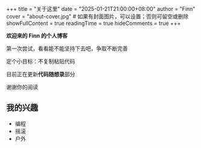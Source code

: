 +++
title = "关于这里"
date = "2025-01-21T21:00:00+08:00"
author = "Finn"
cover = "about-cover.jpg" # 如果有封面图片，可以设置；否则可留空或删除
showFullContent = true
readingTime = true
hideComments = true
+++

**欢迎来的 Finn 的个人博客**

第一次尝试，看看能不能坚持下去吧，争取不断完善

定个小目标：不复制粘贴代码

目前正在更新**代码随想录**部分

谢谢你的阅读

## 我的兴趣

- 编程
- 摇滚
- 户外
